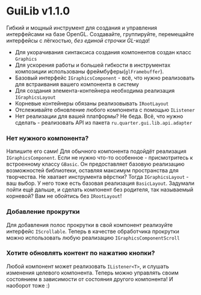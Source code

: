 # GuiLib v1.1.0
Гибкий и мощный инструмент для создания и управления интерфейсами на базе OpenGL.
Создавайте, группируйте, перемещайте интерфейсы с лёгкостью, *без единой строчки GL-кода*!

- Для укорачивания синтаксиса создания компонентов создан класс `Graphics`
- Для ускорения работы и большей гибкости в инструментах композиции использованы фреймбуферы(`glFramebuffer`).
- Базовый интерфейс `IGraphicsComponent` - всё, что нужно реализовать для встраивания вашего компонента в систему
- Для создания элемента-контейнера необходима реализация `IGraphicsLayout`
- Корневые контейнеры обязаны реализовывать `IRootLayout`
- Отслеживайте обновление любого компонента с помощью `IListener`
- Нет реализации для вашей платформы? Не беда. Всё, что нужно сделать - реализовать API из пакета `ru.quarter.gui.lib.api.adapter`

### Нет нужного компонента?
Напишите его сами! Для обычного компонента подойдёт реализация `IGraphicsComponent`. Если не нужно что-то особенное - присмотритесь к встроенному классу `GBasic`.
Он предоставляет базовую реализацию возможностей библиотеки, оставляя максимум пространства для творчества.
Не хватает инструмента вёрстки? Тогда `IGraphicsLayout` - ваш выбор. У него тоже есть базовая реализация `BasicLayout`.
Задумали пойти ещё дальше, и сделать компонент без родителя, так называемый корневой? Вам не обойтись без `IRootLayout`!
### Добавление прокрутки
Для добавления полос прокрутки в свой компонент реализуйте интерфейс `IScrollable`. 
Теперь в качестве обработчика прокрутки можно использовать любую реализацию `IGraphicsComponentScroll`  
### Хотите обновлять контент по нажатию кнопки?
Любой компонент может реализовать `IListener<T>`, и слушать изменения целевого компонента. Теперь можно управлять своим состоянием
в зависимости от состояния другого компонента! И наоборот тоже :)